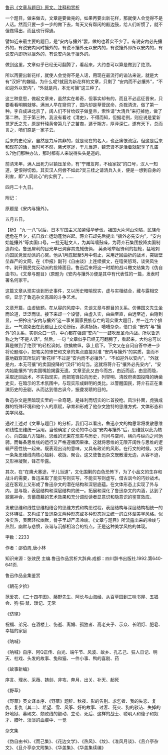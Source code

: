[鲁迅《文章与题目》原文、注释和赏析](https://www.vrrw.net/wx/9674.html)

一个题目，做来做去，文章是要做完的，如果再要出新花样，那就使人会觉得不是人话。然而只要一步一步的做下去，每天又有帮闲的敲边鼓，给人们听惯了，就不但做得出，而且也行得通。

譬如近来最主要的题目，是“安内与攘外”罢，做的也着实不少了。有说安内必先攘外的，有说安内同时攘外的，有说不攘外无以安内的，有说攘外即所以安内的，有说安内即所以攘外的，有说安内急于攘外的。

做到这里，文章似乎已经无可翻腾了，看起来，大约总可以算是做到了绝顶。

所以再要出新花样，就使人会觉得不是人话，用现在最流行的谥法来说，就是大有“汉奸”的嫌疑。为什么呢?就因为新花样的文章，只剩了 “安内而不必攘外”，“不如迎外以安内”，“外就是内，本无可攘”这三种了。

这三种意思，做起文章来，虽然实在希奇，但事实却有的，而且不必远征晋宋，只要看看明朝就够。满洲人早在窥伺了，国内却是草菅民命，杀戮清流，做了第一种。李自成进北京了，阔人们不甘给奴子做皇帝，索性请“大清兵”来打掉他，做了第二种。至于第三种，我没有看过《清史》，不得而知，但据老例，则应说是爱新觉罗氏之先，原是轩辕黄帝第几子之苗裔，遯于朔方，厚泽深仁，遂有天下，总而言之，咱们原是一家子云。

后来的史论家，自然是力斥其非的，就是现在的名人，也正痛恨流寇。但这是后来和现在的话，当时可不然，鹰犬塞途，干儿当道，魏忠贤不是活着就配享了孔庙么?他们那种办法，那时都有人来说得头头是道的。

前清末年，满人出死力以镇压革命，有“宁赠友邦，不给家奴”的口号，汉人一知道，更恨得切齿。其实汉人何尝不如此?吴三桂之请清兵入关，便是一想到自身的利害，即“人同此心”的实例了。……

四月二十九日。

附记：

原题是《安内与攘外》。

五月五日。



【析】 “九·一八”以后，日本军国主义加紧侵华步伐，祖国大片河山沦陷，民族命运危在旦夕，抗日救亡运动蓬勃兴起。蒋介石却先后提出 “攘外必先安内”，“安内始能攘外”等卖国口号。一批无耻文人，为其叫嚷鼓噪，为蒋介石集团投降卖国制造舆论。鲁迅犀利的目光早已洞穿其鬼蜮伎俩， 英勇地举起锋利的投枪，猛地刺向国民党反动派的心窝。他从1月底起至5月中旬止，采用迂回曲折的战术，突破壁垒森严的文网，在《申报》副刊《自由谈》上连续撰文，在嘻笑怒骂，谈笑风生中，剥开国民党反动派的投降面目。鲁迅后来将这一时期的战斗檄文结集为《伪自由书》。《文章与题目》(原题为《安内与攘外》)便是其中有代表性的一篇，发表时署名何家干。

这篇文章从现实谈到历史事件，又以历史暗喻现实，虚与实相结合，藏与露相交织，显示了鲁迅杂文高超的斗争艺术。

文章开篇，由虚破题。在从容的风度中，先谈文章与题目的关系。仿佛国文先生坐而论道，泛泛而谈。接下来却一个设譬，由虚入实，由曲至直，由远至近，由隐到显，一把拎出“安内与攘外”这一事关国家民族存亡的现实重大题目，并一连六个排比，一气渲染出在此题目上议论纷纭，沸沸扬扬，嘈嘈杂杂，借口谈 “安内”与“攘外”的关系，实则众口一词，中心都在强调“安内”一一鼓吹反革命内战。所以鲁迅称之为“不是人话”。然后，一句 “文章似乎已经无可翻腾了，看起来，大约总可以算是做到了绝顶”的轻松讽刺，欲擒故纵，承上启下。下文又在自问自答中进一步将论题缩小，把笔尖的锋芒和文章的焦点直接对准 “安内与攘外”的实质，含而不露地戳穿其所玩的“新花样”不过是“安内而不必攘外”，“不如迎外以安内”，“外就是内，本无可攘”的卖国投降的“汉奸”的勾当。这就将蒋介石“攘外必先安内”，“安内始能攘外”的卖国嘴脸揭露无遗。文章至此又由今而古，由近而远，由显而隐，采取迂回战术，不实指现实，而把笔锋拉向历史，列举明、清政府卖国投降的确凿史实，在暗示的艺术氛围中，与现实形成鲜明的类比。以警醒国民，蒋介石正在重演历史的丑剧，从而达到借古讽今，振聋发聩的目的。

鲁迅杂文是黑暗现实里的一朵奇葩，是锋利而切实的匕首投枪。风沙扑面，虎狼成群的特殊环境和他个人的禀赋，孕育和形成了他杂文独特的思维方式、文体形态和美学风格。

通过上述对《文章与题目》的分析，我们可以看出，鲁迅杂文的构思常将发散思维和线性思维统一运用。当他确定了议论的中心是“安内与攘外”后，思维就以此为核心，向四面八方辐射。思维的光束在现实与历史，时间与空间，横向与纵向之间驰骋。而每条思维线的运行又严格遵循因果律。这就将思维的无限开阔性与思维的逻辑严密性统一起来。既表现出诗的意味，又具有政论的风彩。在行文的时候，又将一条条思维线向核心辐射、收拢、聚合。这又使鲁迅杂文既散漫无边，从容不迫，又形神凝聚，锋芒毕露。

其次，在“在鹰犬塞途，干儿当道”，文化围剿的白色恐怖下，为了小品文的生存和战斗的需要，鲁迅采取了能实写则实写，不能实写则虚写，借古讽今的巧妙战术。这在客观上又形成了鲁迅杂文的潜在结构和深层底蕴。在文体形态上实现了外与内，显与隐，表层结构和深层结构的统一。拓展和深化了鲁迅杂文的内涵，达到了貌离神合，含蓄蕴藉的艺术效果和充分调动读者显意识和隐意识的鉴赏效应。

发散思维和线性思维相结合的思维方式和构思过程，表层结构与深层结构相统一的文体特征，又构成了鲁迅杂文两种形态或多种形态对立统一的立体型美学风格。似冷实热，表面轻松幽默，骨子里却严肃冷峻。《文章与题目》所流露出来的冷峻与热烈，幽默与悲愤，诙谐与沉郁相溶合的特点，正是这种美学风格的体现。

字数：2233

作者：邵伯周,唐小林

知识来源：张效民 主编.鲁迅作品赏析大辞典.成都：四川辞书出版社.1992.第640-641页.

鲁迅作品全集鉴赏

《朝花夕拾》

范爱农、《二十四孝图》、藤野先生、阿长与山海经、从百草园到三味书屋、五猖会、狗·猫·鼠、琐记、无常

《仿徨》

祝福、弟兄、在酒楼上、伤逝、离婚、孤独者、高老夫子、示众、长明灯、肥皂、幸福的家庭

《呐喊》

《呐喊》自序、阿Q正传、白光、端午节、风波、故乡、孔乙己、狂人日记、明天、社戏、头发的故事、兔和猫、一件小事、鸭的喜剧、药

《故事新编》

序言、理水、采薇、铸剑、非攻、奔月、出关、补天、起死

《野草》

《野草》英文译本序、《野草》题辞、秋夜、影的告别、求乞者、我的失恋、复仇、复仇〔其二〕、希望、雪、风筝、好的故事、过客、死火、狗的驳诘、失掉的好地狱、墓碣文、颓败线的颤动、立论、死后、这样的战士、聪明人和傻子和奴才、腊叶、淡淡的血痕中、一觉

杂文集

《伪自由书》、《而己集》、《花边文学》、《热风》、《坟》、《准风月谈》、《且介亭杂文》、《且介亭杂文附集》、《华盖集》、《华盖集续编》

